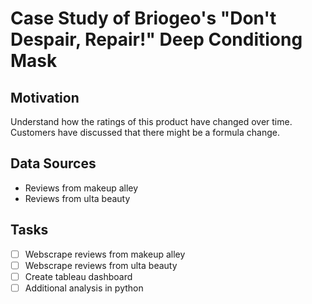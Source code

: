 # Case Study of Briogeo's "Don't Despair, Repair!" Deep Conditiong Mask

## Motivation
Understand how the ratings of this product have changed over time. Customers have discussed that there might be a formula change. 

## Data Sources 
- Reviews from makeup alley 
- Reviews from ulta beauty 

## Tasks
- [ ] Webscrape reviews from makeup alley
- [ ] Webscrape reviews from ulta beauty
- [ ] Create tableau dashboard
- [ ] Additional analysis in python
